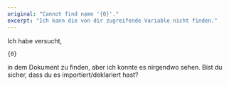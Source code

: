 ```yaml
---
original: "Cannot find name '{0}'."
excerpt: "Ich kann die von dir zugreifende Variable nicht finden."
---
```


Ich habe versucht, 

```
{0}
``` 
in dem Dokument zu finden, aber ich konnte es nirgendwo sehen. Bist du sicher, dass du es importiert/deklariert hast?
